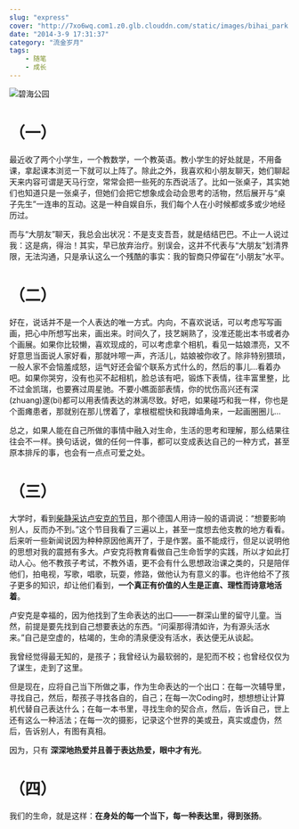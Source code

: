 ```yaml
---
slug: "express"
cover: "http://7xo6wq.com1.z0.glb.clouddn.com/static/images/bihai_park.jpg"
date: "2014-3-9 17:31:37"
category: "流金岁月"
tags:
    - 随笔
    - 成长
---
```

![碧海公园](http://7xo6wq.com1.z0.glb.clouddn.com/static/images/bihai_park.jpg)

# [](#（一） "（一）")（一）

最近收了两个小学生，一个教数学，一个教英语。教小学生的好处就是，不用备课，拿起课本浏览一下就可以上阵了。除此之外，我喜欢和小朋友聊天，她们聊起天来内容可谓是天马行空，常常会把一些死的东西说活了。比如一张桌子，其实她们也知道只是一张桌子，但她们会把它想象成会动会思考的活物，然后展开与“桌子先生”一连串的互动。这是一种自娱自乐，我们每个人在小时候都或多或少地经历过。

而与“大朋友”聊天，我总会出状况：不是支支吾吾，就是结结巴巴。不止一人说过我：这是病，得治！其实，早已放弃治疗。别误会，这并不代表与“大朋友”划清界限，无法沟通，只是承认这么一个残酷的事实：我的智商只停留在“小朋友”水平。

# [](#（二） "（二）")（二）

好在，说话并不是一个人表达的唯一方式。内向，不喜欢说话，可以考虑写写画画，把心中所想写出来，画出来。时间久了，技艺娴熟了，没准还能出本书或者办个画展。如果你比较懒，喜欢现成的，可以考虑拿个相机，看见一姑娘漂亮，又不好意思当面说人家好看，那就咔嚓一声，齐活儿，姑娘被你收了。除非特别猥琐，一般人家不会恼羞成怒，运气好还会留个联系方式什么的，然后的事儿…看着办吧。如果你哭穷，没有也买不起相机，脸总该有吧，锻炼下表情，往丰富里整，比不过金凯瑞，也要赛过周星驰。不要小瞧面部表情，你的忧伤高兴还有深(zhuang)邃(bi)都可以用表情表达的淋漓尽致。好吧，如果碰巧和我一样，你也是个面瘫患者，那就别在那儿愣着了，拿根棍棍快和我蹲墙角来，一起画圈圈儿…

总之，如果人能在自己所做的事情中融入对生命，生活的思考和理解，那么结果往往会不一样。换句话说，做的任何一件事，都可以变成表达自己的一种方式，甚至原本排斥的事，也会有一点点可爱之处。

# [](#（三） "（三）")（三）

大学时，看到[柴静采访卢安克的节目](http://blog.sina.com.cn/s/blog_48b0d37b0102eluq.html)，那个德国人用诗一般的语调说：“想要影响别人，反而办不到。”这个节目我看了三遍以上，甚至一度想去他支教的地方看看。后来听一些新闻说因为种种原因他离开了，于是作罢。虽不能成行，但足以说明他的思想对我的震撼有多大。卢安克将教育看做自己生命哲学的实践，所以才如此打动人心。他不教孩子考试，不教外语，更不会有什么思想政治课之类的，只是陪伴他们，拍电视，写歌，唱歌，玩耍，修路，做他认为有意义的事。也许他给不了孩子更多的知识，却让他们看到，**一个真正有价值的人生是正直、理性而诗意地活着**。

卢安克是幸福的，因为他找到了生命表达的出口——一群深山里的留守儿童。当然，前提是要先找到自己想要表达的东西。“问渠那得清如许，为有源头活水来。”自己是空虚的，枯竭的，生命的清泉便没有活水，表达便无从谈起。

我曾经觉得最无知的，是孩子；我曾经认为最软弱的，是犯而不校；也曾经仅仅为了谋生，走到了这里。

但是现在，应将自己当下所做之事，作为生命表达的一个出口：在每一次辅导里，寻找自己，然后，帮孩子寻找各自的，自己；在每一次Coding时，想想想让计算机代替自己表达什么；在每一本书里，寻找生命的契合点，然后，告诉自己，世上还有这么一种活法；在每一次的摄影，记录这个世界的美或丑，真实或虚伪，然后，告诉别人，有图有真相。

因为，只有 **深深地热爱并且善于表达热爱，眼中才有光**。

# [](#（四） "（四）")（四）

我们的生命，就是这样：**在身处的每一个当下，每一种表达里，得到张扬**。
